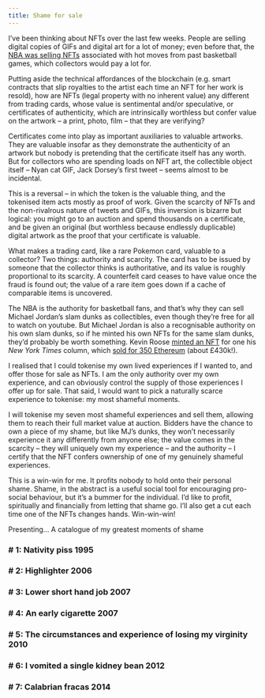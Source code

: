 ```yaml
---
title: Shame for sale
---
```


I’ve been thinking about NFTs over the last few weeks. People are selling digital copies of GIFs and digital art for a lot of money; even before that, the [NBA was selling NFTs](https://nbatopshot.com/) associated with hot moves from past basketball games, which collectors would pay a lot for.

Putting aside the technical affordances of the blockchain (e.g. smart contracts that slip royalties to the artist each time an NFT for her work is resold), how are NFTs (legal property with no inherent value) any different from trading cards, whose value is sentimental and/or speculative, or certificates of authenticity, which are intrinsically worthless but confer value on the artwork – a print, photo, film – that they are verifying?

Certificates come into play as important auxiliaries to valuable artworks. They are valuable insofar as they demonstrate the authenticity of an artwork but nobody is pretending that the certificate itself has any worth. But for collectors who are spending loads on NFT art, the collectible object itself – Nyan cat GIF, Jack Dorsey’s first tweet – seems almost to be incidental.

This is a reversal – in which the token is the valuable thing, and the tokenised item acts mostly as proof of work. Given the scarcity of NFTs and the non-rivalrous nature of tweets and GIFs, this inversion is bizarre but logical: you might go to an auction and spend thousands on a certificate, and be given an original (but worthless because endlessly duplicable) digital artwork as the proof that your certificate is valuable.

What makes a trading card, like a rare Pokemon card, valuable to a collector? Two things: authority and scarcity. The card has to be issued by someone that the collector thinks is authoritative, and its value is roughly proportional to its scarcity. A counterfeit card ceases to have value once the fraud is found out; the value of a rare item goes down if a cache of comparable items is uncovered.

The NBA is the authority for basketball fans, and that’s why they can sell Michael Jordan’s slam dunks as collectibles, even though they’re free for all to watch on youtube. But Michael Jordan is also a recognisable authority on his own slam dunks, so if he minted his own NFTs for the same slam dunks, they’d probably be worth something. Kevin Roose [minted an NFT](https://www.nytimes.com/2021/03/24/technology/nft-column-blockchain.html) for one his *New York Times* column, which [sold for 350 Ethereum](https://foundation.app/kevinroose/the-new-york-times-x-nft-13129) (about £430k!).

I realised that I could tokenise my own lived experiences if I wanted to, and offer those for sale as NFTs. I am the only authority over my own experience, and can obviously control the supply of those experiences I offer up for sale. That said, I would want to pick a naturally scarce experience to tokenise: my most shameful moments.

I will tokenise my seven most shameful experiences and sell them, allowing them to reach their full market value at auction. Bidders have the chance to own a piece of my shame, but like MJ’s dunks, they won’t necessarily experience it any differently from anyone else; the value comes in the scarcity – they will uniquely own my experience – and the authority – I certify that the NFT confers ownership of one of my genuinely shameful experiences.

This is a win-win for me. It profits nobody to hold onto their personal shame. Shame, in the abstract is a useful social tool for encouraging pro-social behaviour, but it’s a bummer for the individual. I’d like to profit, spiritually and financially from letting that shame go. I’ll also get a cut each time one of the NFTs changes hands. Win-win-win!

Presenting…
A catalogue of my greatest moments of shame

### # 1: Nativity piss 1995
### # 2: Highlighter 2006
### # 3: Lower short hand job 2007
### # 4: An early cigarette 2007
### # 5: The circumstances and experience of losing my virginity 2010
### # 6: I vomited a single kidney bean 2012 
### # 7: Calabrian fracas 2014
